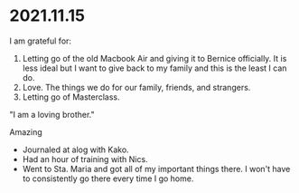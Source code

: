 # 2021.11.15

I am grateful for:

1. Letting go of the old Macbook Air and giving it to Bernice officially. It is less ideal but I want to give back to my family and this is the least I can do.
2. Love. The things we do for our family, friends, and strangers.
3. Letting go of Masterclass.

"I am a loving brother."

Amazing

- Journaled at alog with Kako.
- Had an hour of training with Nics.
- Went to Sta. Maria and got all of my important things there. I won't have to consistently go there every time I go home.

